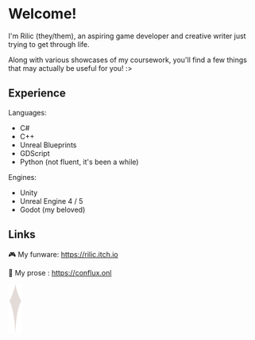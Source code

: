 # Welcome! 
I'm Rilic (they/them), an aspiring game developer and creative writer just trying to get through life.

Along with various showcases of my coursework, you'll find a few things that may actually be useful for you! :>

## Experience

Languages:
- C#
- C++
- Unreal Blueprints
- GDScript
- Python (not fluent, it's been a while)

Engines: 
- Unity
- Unreal Engine 4 / 5
- Godot (my beloved)

## Links

🎮 My funware: https://rilic.itch.io

🌌 My prose : https://conflux.onl

<img src="pascal-star.svg" height="100">

